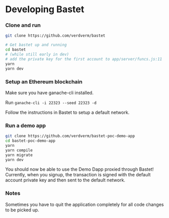 # Developing Bastet


### Clone and run

```bash
git clone https://github.com/verdverm/bastet

# Get bastet up and running
cd bastet
# (while still early in dev)
# add the private key for the first account to app/server/funcs.js:11
yarn
yarn dev
```

### Setup an Ethereum blockchain

Make sure you have ganache-cli installed.

Run `ganache-cli -i 22323 --seed 22323 -d`

Follow the instructions in Bastet
to setup a default network.

### Run a demo app

```bash
git clone https://github.com/verdverm/bastet-poc-demo-app
cd bastet-poc-demo-app
yarn
yarn compile
yarn migrate
yarn dev
```

You should now be able to use the Demo Dapp
proxied through Bastet!
Currently, when you signup, the transaction
is signed with the default account private key
and then sent to the default network.

### Notes

Sometimes you have to quit the application completely
for all code changes to be picked up.
